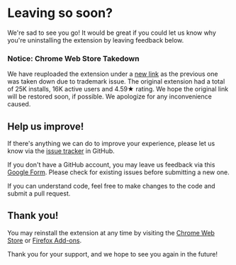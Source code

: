# Leaving so soon?

We're sad to see you go! It would be great if you could let us know why you're uninstalling the extension by leaving feedback below.

### Notice: Chrome Web Store Takedown

We have reuploaded the extension under a [new link](https://chrome.google.com/webstore/detail/better-youtube-shorts/pehohlhkhbcfdneocgnfbnilppmfncdg) as the previous one was taken down due to trademark issue. The original extension had a total of 25K installs, 16K active users and 4.59★ rating. We hope the original link will be restored soon, if possible. We apologize for any inconvenience caused.

## Help us improve!

If there's anything we can do to improve your experience, please let us know via the [issue tracker](https://github.com/ynshung/better-yt-shorts/issues) in GitHub.

If you don't have a GitHub account, you may leave us feedback via this [Google Form](https://forms.gle/pvSiMwDeQVfwyALfA). Please check for existing issues before submitting a new one.

If you can understand code, feel free to make changes to the code and submit a pull request.

## Thank you!

You may reinstall the extension at any time by visiting the [Chrome Web Store](https://chrome.google.com/webstore/detail/better-youtube-shorts/pehohlhkhbcfdneocgnfbnilppmfncdg) or [Firefox Add-ons](https://addons.mozilla.org/en-US/firefox/addon/better-youtube-shorts).

Thank you for your support, and we hope to see you again in the future!




